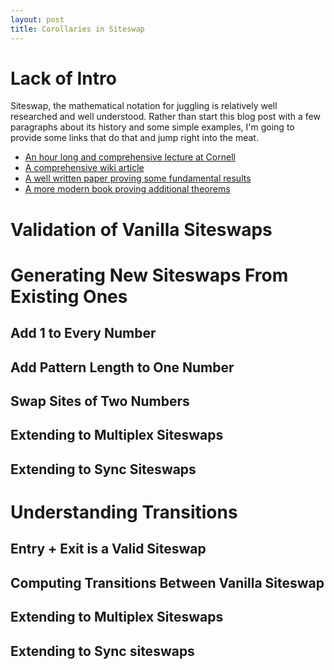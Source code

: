 ```yaml
---
layout: post
title: Corollaries in Siteswap
---
```


# Lack of Intro
Siteswap, the mathematical notation for juggling is relatively well researched
and well understood. Rather than start this blog post with a few paragraphs
about its history and some simple examples, I'm going to provide some links that
do that and jump right into the meat.

 - [An hour long and comprehensive lecture at Cornell](https://www.youtube.com/watch?v=38rf9FLhl-8)
 - [A comprehensive wiki article](http://juggle.wikia.com/wiki/Siteswap)
 - [A well written paper proving some fundamental results](http://www.math.ucsd.edu/~ronspubs/94_01_juggling.pdf)
 - [A more modern book proving additional theorems](http://www.amazon.com/gp/product/0387955135?psc=1&redirect=true&ref_=od_aui_detailpages00)

# Validation of Vanilla Siteswaps

# Generating New Siteswaps From Existing Ones

## Add 1 to Every Number

## Add Pattern Length to One Number

## Swap Sites of Two Numbers

## Extending to Multiplex Siteswaps

## Extending to Sync Siteswaps

# Understanding Transitions

## Entry + Exit is a Valid Siteswap

## Computing Transitions Between Vanilla Siteswap

## Extending to Multiplex Siteswaps

## Extending to Sync siteswaps
